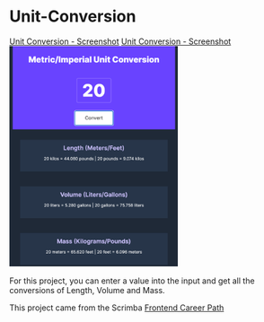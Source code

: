 # Unit-Conversion

[Unit Conversion - Screenshot](./images/unit-converter.png)
[Unit Conversion - Screenshot](./images/unit-converter.png)
<img
  src="./images/unit-converter.png"
  alt="Unit Conversion Screenshot"
  title="Unit Conversion"
  style="display: inline-block; margin: 0 auto; max-width: 300px">


For this project, you can enter a value into the input and get all the conversions of Length, Volume and Mass.


This project came from the Scrimba [Frontend Career Path](https://scrimba.com/learn/frontend)

